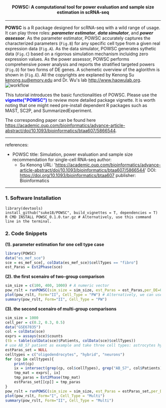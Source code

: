 <center> <h4> POWSC: A computational tool for power evaluation and sample size estimation in scRNA-seq </h4> </center>

-------------------
**POWSC** is a R package designed for scRNA-seq with a wild range of usage. It can play three roles: **_parameter estimator_**, **_data simulator_**, and **_power assessor_**. As the parameter estimator, POWSC accurately captures the characterized parameters (`Fig.B`) for any specific cell type from a given real expression data (`Fig.A`). As the data simulator, POWSC generates sythetic data (`Fig.C`) based on a rigorous simulation mechanism incluidng zero expression values. As the power assessor, POWSC performs comprehensive power analysis and reports the stratified targeted powers (`Fig.D`) for two forms of DE genes. A schemetic overview of the aglorithm is shown in (`Fig.E`). All the copyrights are explaned by Kenong Su <kenong.su@emory.edu> and Dr. Wu's lab <http://www.haowulab.org>.
![workflow](/assets/workflow.png)

This tutorial introduces the basic functionalities of POWSC. Please use the <font color="blue">**vignette("POWSC")**</font> to review more detailed package vignette. It is worth noting that one might need pre-install dependent R packages such as MAST, SC2P, and SummarizedExperiment.

The corresponding paper can be found here <https://academic.oup.com/bioinformatics/advance-article-abstract/doi/10.1093/bioinformatics/btaa607/5866544>. 

---
references:
- POWSC
  title: Simulation, power evaluation and sample size recommendation for single-cell RNA-seq
  author:
  - Su
    Kenong
  URL: 'https://academic.oup.com/bioinformatics/advance-article-abstract/doi/10.1093/bioinformatics/btaa607/5866544'
  DOI: https://doi.org/10.1093/bioinformatics/btaa607
  publisher: Bioinformatics
---


### 1. Software Installation
```
library(devtools)
install_github("suke18/POWSC", build_vignettes = T, dependencies = T)
R CMD INSTALL POWSC_0.1.0.tar.gz # Alternatively, use this command line in the terminal.
```

### 2. Code Snippets
**(1). parameter estimation for one cell type case**
```r
library(POWSC)
data("es_mef_sce")
sce = es_mef_sce[, colData(es_mef_sce)$cellTypes == "fibro"]
est_Paras = Est2Phase(sce)
```

**(2). the first scenairo of two-group comparison**
```r
sim_size = c(100, 400, 1000) # A numeric vector
pow_rslt = runPOWSC(sim_size = sim_size, est_Paras = est_Paras,per_DE=0.05, DE_Method = "MAST", Cell_Type = "PW") # Note, using our previous developed tool SC2P is faster.
plot(pow_rslt, Form="II", Cell_Type = "PW") # Alternatively, we can use Form="I"
summary(pow_rslt, Form="II", Cell_Type = "PW")
```
**(3). the second scenairo of multi-group comparisons**
```r
sim_size = 1000
cell_per = c(0.2, 0.3, 0.5)
data("GSE67835")
col = colData(sce)
exprs = assays(sce)$counts
(tb = table(colData(sce)$Patients, colData(sce)$cellTypes))
# use AB_S7 patient as example and take three cell types: astrocytes hybrid and neurons
estParas_set = NULL
celltypes = c("oligodendrocytes", "hybrid", "neurons")
for (cp in celltypes){
    print(cp)
    ix = intersect(grep(cp, col$cellTypes), grep("AB_S7", col$Patients))
    tmp_mat = exprs[, ix]
    tmp_paras = Est2Phase(tmp_mat)
    estParas_set[[cp]] = tmp_paras
}
pow_rslt = runPOWSC(sim_size = sim_size, est_Paras = estParas_set,per_DE=0.05, DE_Method = "MAST",multi_Prob = cell_per, Cell_Type = "Multi")
plot(pow_rslt, Form="I", Cell_Type = "Multi")
summary(pow_rslt, Form="II", Cell_Type = "Multi")
```
